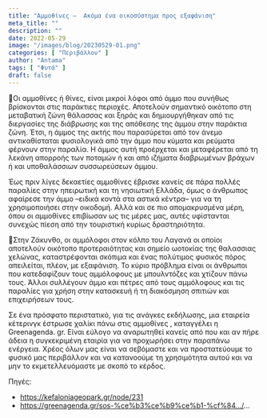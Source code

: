 ```yaml
---
title: "Αμμοθίνες –  Ακόμα ένα οικοσύστημα προς εξαφάνιση"
meta_title: ""
description: ""
date: 2022-05-29
image: "/images/blog/20230529-01.png"
categories: [ "Περιβάλλον" ]
author: "Antama"
tags: [ "Φυτά" ]
draft: false
---
```


🌾Οι αμμοθίνες ή θίνες, είναι μικροί λόφοι από άμμο που συνήθως βρίσκονται στις παράκτιες περιοχές. Αποτελούν σημαντικό
οικότοπο στη μεταβατική ζώνη θάλασσας και ξηράς και δημιουργήθηκαν από τις διεργασίες της διάβρωσης και της απόθεσης της
άμμου στην παράκτια ζώνη. Έτσι, η άμμος της ακτής που παρασύρεται από τον άνεμο αντικαθίσταται φυσιολογικά από την άμμο
που κύματα και ρεύματα φέρνουν στην παραλία. Η άμμος αυτή προέρχεται και μεταφέρεται από τη λεκάνη απορροής των ποταμών
ή και από ιζήματα διαβρωμένων βράχων ή και υποθαλάσσιων συσσωρεύσεων άμμου.

Έως πριν λίγες δεκαετίες αμμοθίνες έβρισκε κανείς σε πάρα πολλές παραλίες στην ηπειρωτική και τη νησιωτική Ελλάδα, όμως
ο άνθρωπος αφαίρεσε την άμμο –ειδικά κοντά στα αστικά κέντρα– για να τη χρησιμοποιήσει στην οικοδομή. Αλλά και σε πιο
απομακρυσμένα μέρη, όπου οι αμμοθίνες επιβίωσαν ως τις μέρες μας, αυτές υφίστανται συνεχώς πίεση από την τουριστική
κυρίως δραστηριότητα.

🐢Στην Ζάκυνθο, οι αμμόλοφοι στον κόλπο του Λαγανά οι οποίοι αποτελούν οικότοπο προτεραιότητας και σημείο ωοτοκίας της
θαλασσιας χελώνας, καταστρέφονται σκόπιμα και ένας πολύτιμος φυσικός πόρος απειλείται, πλέον, με εξαφάνιση. Το κύριο
πρόβλημα είναι οι άνθρωποι που κατεδαφίζουν τους αμμόλοφους με μπουλντόζες και χτίζουν πάνω τους. Άλλοι συλλέγουν άμμο
και πέτρες από τους αμμόλοφους και τις παραλίες για χρήση στην κατασκευή ή τη διακόσμηση σπιτιών και επιχειρήσεων τους.

Σε ένα πρόσφατο περιστατικό, για τις ανάγκες εκδήλωσης, μια εταιρεία κέτερινγκ έστρωσε χαλίκι πάνω στις αμμοθίνες ,
καταγγέλει η Greenagenda. gr. Είναι εύλογο να αναρωτηθεί κανείς από που και αν πήρε άδεια η συγκεκριμένη εταιρία για να
προχωρήσει στην παραπάνω ενέργεια. Χρέος όλων μας είναι να σεβόμαστε και να προστατεύουμε το φυσικό μας περιβάλλον και
να κατανοούμε τη χρησιμότητα αυτού και να μην το εκμετελλευόμαστε με σκοπό το κέρδος.

Πηγές:

- https://kefaloniageopark.gr/node/231
- https://greenagenda.gr/sos-%ce%b3%ce%b9%ce%b1-%cf%84.../...
